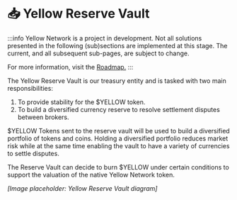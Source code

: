 # 📥 Yellow Reserve Vault

:::info
Yellow Network is a project in development. Not all solutions presented in the following (sub)sections are implemented at this stage. The current, and all subsequent sub-pages, are subject to change.&#x20;

For more information, visit the [Roadmap.](../about/roadmap.md)
:::

The Yellow Reserve Vault is our treasury entity and is tasked with two main responsibilities:

1. To provide stability for the $YELLOW token.
2. To build a diversified currency reserve to resolve settlement disputes between brokers.

$YELLOW Tokens sent to the reserve vault will be used to build a diversified portfolio of tokens and coins. Holding a diversified portfolio reduces market risk while at the same time enabling the vault to have a variety of currencies to settle disputes.

The Reserve Vault can decide to burn $YELLOW under certain conditions to support the valuation of the native Yellow Network token.

*[Image placeholder: Yellow Reserve Vault diagram]*
